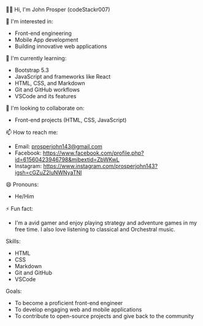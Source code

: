 👋🏾 Hi, I'm John Prosper (codeStackr007)

👀 I'm interested in:

- Front-end engineering
- Mobile App development
- Building innovative web applications

🌱 I'm currently learning:

- Bootstrap 5.3
- JavaScript and frameworks like React
- HTML, CSS, and Markdown
- Git and GitHub workflows
- VSCode and its features

💞 I'm looking to collaborate on:

- Front-end projects (HTML, CSS, JavaScript)

📫 How to reach me:

- Email: prosperjohn143@gmail.com
- Facebook: https://www.facebook.com/profile.php?id=61560423946798&mibextid=ZbWKwL
- Instagram: https://www.instagram.com/prosperjohn143?igsh=cGZuZ2luNWNyaTNl

😄 Pronouns:

- He/Him

⚡ Fun fact:

- I'm a avid gamer and enjoy playing strategy and adventure games in my free time. I also love listening to classical and Orchestral music.

Skills:

- HTML
- CSS
- Markdown
- Git and GitHub
- VSCode

Goals:

- To become a proficient front-end engineer
- To develop engaging web and mobile applications
- To contribute to open-source projects and give back to the community
